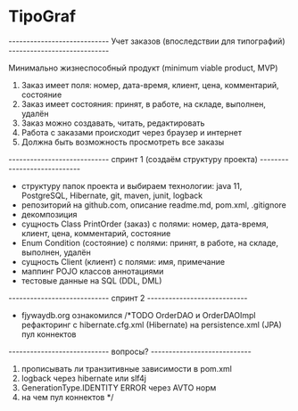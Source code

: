 # TipoGraf
----------------------------    Учет заказов (впоследствии для типографий)      ----------------------------

Минимально жизнеспособный продукт (minimum viable product, MVP)
1)  Заказ имеет поля: номер, дата-время, клиент, цена, комментарий, состояние
2)  Заказ имеет состояния: принят, в работе, на складе, выполнен, удалён
3)  Заказ можно создавать, читать, редактировать
4)  Работа с заказами происходит через браузер и интернет
5)  Должна быть возможность просмотреть все заказы

----------------------------        спринт 1 (создаём структуру проекта)        ----------------------------
-   структуру папок проекта и выбираем технологии: java 11, PostgreSQL, Hibernate, git, maven, junit, logback
-   репозиторий на github.com, описание readme.md, pom.xml, .gitignore
-   декомпозиция
-   сущность Class PrintOrder (заказ) с полями: номер, дата-время, клиент, цена, комментарий, состояние
-   Enum Condition (состояние) с полями: принят, в работе, на складе, выполнен, удалён
-   сущность Client (клиент) с полями: имя, примечание
-   маппинг POJO классов аннотациями
-   тестовые данные на SQL (DDL, DML)

----------------------------                        спринт 2                    ----------------------------
- fjywaydb.org ознакомился
/*TODO
OrderDAO и OrderDAOImpl
рефакторинг с hibernate.cfg.xml (Hibernate) на persistence.xml (JPA)
пул коннектов

----------------------------                        вопросы?                     ----------------------------

1) прописывать ли транзитивные зависимости в pom.xml
2) logback через hibernate или slf4j
3) GenerationType.IDENTITY ERROR через AVTO норм
4) на чем пул коннектов
*/